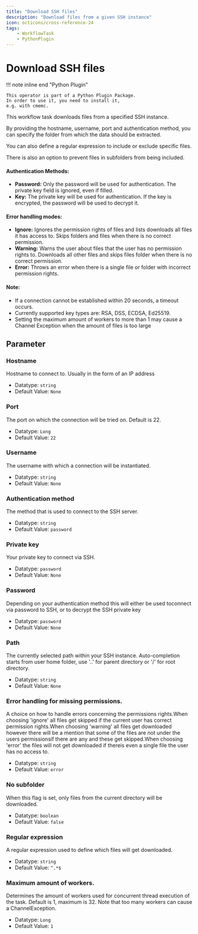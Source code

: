 ```yaml
---
title: "Download SSH files"
description: "Download files from a given SSH instance"
icon: octicons/cross-reference-24
tags: 
    - WorkflowTask
    - PythonPlugin
---
```

# Download SSH files
<!-- This file was generated - DO NOT CHANGE IT MANUALLY -->

!!! note inline end "Python Plugin"

    This operator is part of a Python Plugin Package.
    In order to use it, you need to install it,
    e.g. with cmemc.


This workflow task downloads files from a specified SSH instance.

By providing the hostname, username, port and authentication method, you can specify the
folder from which the data should be extracted.

You can also define a regular expression to include or exclude specific files.

There is also an option to prevent files in subfolders from being included.

#### Authentication Methods:
* **Password:** Only the password will be used for authentication. The private key field is
ignored, even if filled.
* **Key:** The private key will be used for authentication. If the key is encrypted, the password
will be used to decrypt it.

#### Error handling modes:
* **Ignore:** Ignores the permission rights of files and lists downloads all files it has access to.
Skips folders and files when there is no correct permission.
* **Warning:** Warns the user about files that the user has no permission rights to. Downloads
all other files and skips files folder when there is no correct permission.
* **Error:** Throws an error when there is a single file or folder with incorrect permission rights.

#### Note:
* If a connection cannot be established within 20 seconds, a timeout occurs.
* Currently supported key types are: RSA, DSS, ECDSA, Ed25519.
* Setting the maximum amount of workers to more than 1 may cause a Channel Exception when
the amount of files is too large
    

## Parameter

### Hostname

Hostname to connect to. Usually in the form of an IP address

- Datatype: `string`
- Default Value: `None`



### Port

The port on which the connection will be tried on. Default is 22.

- Datatype: `Long`
- Default Value: `22`



### Username

The username with which a connection will be instantiated.

- Datatype: `string`
- Default Value: `None`



### Authentication method

The method that is used to connect to the SSH server.

- Datatype: `string`
- Default Value: `password`



### Private key

Your private key to connect via SSH.

- Datatype: `password`
- Default Value: `None`



### Password

Depending on your authentication method this will either be used toconnect via password to SSH, or to decrypt the SSH private key

- Datatype: `password`
- Default Value: `None`



### Path

The currently selected path within your SSH instance. Auto-completion starts from user home folder, use '..' for parent directory or '/' for root directory.

- Datatype: `string`
- Default Value: `None`



### Error handling for missing permissions.

A choice on how to handle errors concerning the permissions rights.When choosing 'ignore' all files get skipped if the current user has correct permission rights.When choosing 'warning' all files get downloaded however there will be a mention that some of the files are not under the users permissionsif there are any and these get skipped.When choosing 'error' the files will not get downloaded if thereis even a single file the user has no access to.

- Datatype: `string`
- Default Value: `error`



### No subfolder

When this flag is set, only files from the current directory will be downloaded.

- Datatype: `boolean`
- Default Value: `false`



### Regular expression

A regular expression used to define which files will get downloaded.

- Datatype: `string`
- Default Value: `^.*$`



### Maximum amount of workers.

Determines the amount of workers used for concurrent thread execution of the task. Default is 1, maximum is 32. Note that too many workers can cause a ChannelException.

- Datatype: `Long`
- Default Value: `1`



